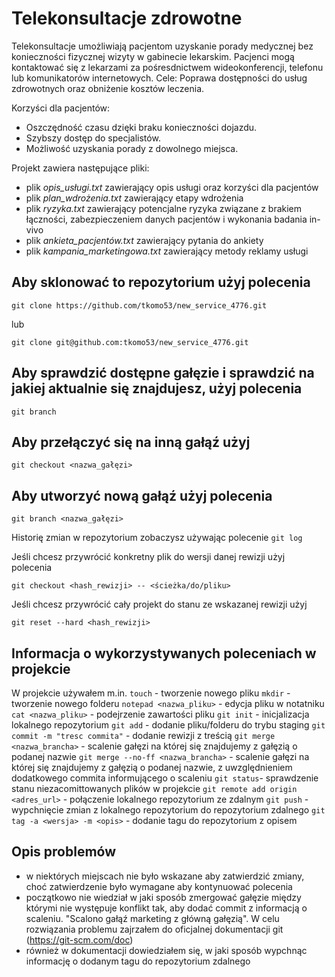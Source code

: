 # Telekonsultacje zdrowotne 
Telekonsultacje umożliwiają pacjentom uzyskanie porady medycznej bez konieczności fizycznej wizyty w gabinecie lekarskim. Pacjenci mogą kontaktować się z lekarzami za pośresdnictwem wideokonferencji, telefonu lub komunikatorów internetowych. 
Cele: Poprawa dostępności do usług zdrowotnych oraz obniżenie kosztów leczenia.

Korzyści dla pacjentów: 
- Oszczędność czasu dzięki braku konieczności dojazdu. 
- Szybszy dostęp do specjalistów. 
- Możliwość uzyskania porady z dowolnego miejsca.

Projekt zawiera następujące pliki:
- plik *opis_usługi.txt* zawierający opis usługi oraz korzyści dla pacjentów
- plik *plan_wdrożenia.txt* zawierający etapy wdrożenia
- plik *ryzyka.txt* zawierający potencjalne ryzyka związane z brakiem łączności, zabezpieczeniem danych pacjentów i wykonania badania in-vivo
- plik *ankieta_pacjentów.txt* zawierający pytania do ankiety
- plik *kampania_marketingowa.txt* zawierający metody reklamy usługi

## Aby sklonować to repozytorium użyj polecenia
```
git clone https://github.com/tkomo53/new_service_4776.git
```
lub
```
git clone git@github.com:tkomo53/new_service_4776.git
```

## Aby sprawdzić dostępne gałęzie i sprawdzić na jakiej aktualnie się znajdujesz, użyj polecenia
```
git branch
```

## Aby przełączyć się na inną gałąź użyj
```
git checkout <nazwa_gałęzi>
```


## Aby utworzyć nową gałąź użyj polecenia
```
git branch <nazwa_gałęzi>
```

Historię zmian w repozytorium zobaczysz używając polecenie `git log`

Jeśli chcesz przywrócić konkretny plik do wersji danej rewizji użyj polecenia
```
git checkout <hash_rewizji> -- <ścieżka/do/pliku>
```

Jeśli chcesz przywrócić cały projekt do stanu ze wskazanej rewizji użyj
```
git reset --hard <hash_rewizji>
```

## Informacja o wykorzystywanych poleceniach w projekcie
W projekcie używałem m.in.
`touch` - tworzenie nowego pliku
`mkdir` - tworzenie nowego folderu
`notepad <nazwa_pliku>` - edycja pliku w notatniku
`cat <nazwa_pliku>` - podejrzenie zawartości pliku
`git init` - inicjalizacja lokalnego repozytorium
`git add` - dodanie pliku/folderu do trybu staging
`git commit -m "tresc commita"` - dodanie rewizji z treścią
`git merge <nazwa_brancha>` - scalenie gałęzi na której się znajdujemy z gałęzią o podanej nazwie
`git merge --no-ff <nazwa_brancha>` - scalenie gałęzi na której się znajdujemy z gałęzią o podanej nazwie, z 
uwzględnieniem dodatkowego commita informującego o scaleniu
`git status`- sprawdzenie stanu niezacomittowanych plików w projekcie
`git remote add origin <adres_url>` - połączenie lokalnego repozytorium ze zdalnym
`git push` - wypchnięcie zmian z lokalnego repozytorium do repozytorium zdalnego
`git tag -a <wersja> -m <opis>` - dodanie tagu do repozytorium z opisem

## Opis problemów
- w niektórych miejscach nie było wskazane aby zatwierdzić zmiany, choć zatwierdzenie było wymagane aby kontynuować polecenia
- początkowo nie wiedział w jaki sposób zmergować gałęzie między którymi nie występuje konflikt tak,
  aby dodać commit z informacją o scaleniu. "Scalono gałąź marketing z główną gałęzią".
  W celu rozwiązania problemu zajrzałem do oficjalnej dokumentacji git (https://git-scm.com/doc)
- również w dokumentacji dowiedziałem się, w jaki sposób wypchnąc informację o dodanym tagu do repozytorium zdalnego 

